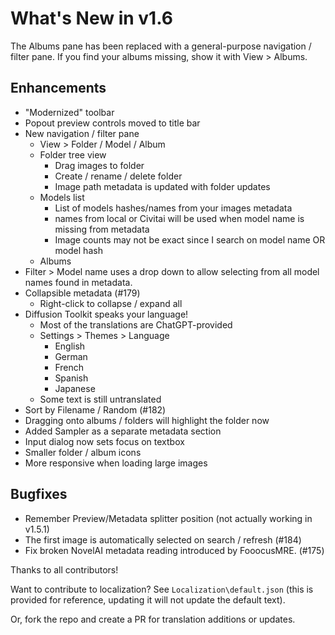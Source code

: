 # What's New in v1.6

The Albums pane has been replaced with a general-purpose navigation / filter pane.  If you find your albums missing, show it with View > Albums.

## Enhancements

* "Modernized" toolbar
* Popout preview controls moved to title bar
* New navigation / filter pane
   * View > Folder / Model / Album
   * Folder tree view
      * Drag images to folder
      * Create / rename / delete folder
      * Image path metadata is updated with folder updates
   * Models list
      * List of models hashes/names from your images metadata
      * names from local or Civitai will be used when model name is missing from metadata
      * Image counts may not be exact since I search on model name OR model hash
   * Albums 
* Filter > Model name uses a drop down to allow selecting from all model names found in metadata. 
* Collapsible metadata (#179)
   * Right-click to collapse / expand all
* Diffusion Toolkit speaks your language! 
   * Most of the translations are ChatGPT-provided
   * Settings > Themes > Language
      * English 
      * German
      * French
      * Spanish
      * Japanese
   * Some text is still untranslated 
* Sort by Filename / Random (#182) 
* Dragging onto albums / folders will highlight the folder now
* Added Sampler as a separate metadata section
* Input dialog now sets focus on textbox
* Smaller folder / album icons
* More responsive when loading large images

## Bugfixes

* Remember Preview/Metadata splitter position (not actually working in v1.5.1)
* The first image is automatically selected on search / refresh (#184)
* Fix broken NovelAI metadata reading introduced by FooocusMRE. (#175)

 Thanks to all contributors!

Want to contribute to localization? See `Localization\default.json` (this is provided for reference, updating it will not update the default text).

Or, fork the repo and create a PR for translation additions or updates.


